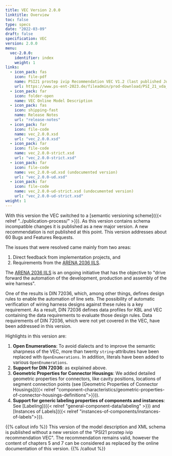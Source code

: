 ```yaml
---
title: VEC Version 2.0.0
linktitle: Overview
toc: false
type: specs
date: "2022-03-09"
draft: false
specification: VEC
version: 2.0.0
menu:
  vec-2.0.0:
    identifier: index
    weight: 1
links:
  - icon_pack: fas
    icon: file-pdf
    name: PSI21 prostep ivip Recommendation VEC V1.2 (last published June 2020 with VEC Schema Version 1.2.0)
    url: https://www.ps-ent-2023.de/fileadmin/prod-download/PSI_21_vda_4968_VEC_Specification_v1.2_pub_RZ.pdf
  - icon_pack: far
    icon: folder-open
    name: VEC Online Model Description
  - icon_pack: fas
    icon: shipping-fast
    name: Release Notes
    url: "release-notes"
  - icon_pack: far
    icon: file-code
    name: vec_2.0.0.xsd
    url: "vec_2.0.0.xsd"
  - icon_pack: far
    icon: file-code
    name: vec_2.0.0-strict.xsd
    url: "vec_2.0.0-strict.xsd"
  - icon_pack: far
    icon: file-code
    name: vec_2.0.0-ud.xsd (undocumented version)
    url: "vec_2.0.0-ud.xsd"
  - icon_pack: far
    icon: file-code
    name: vec_2.0.0-ud-strict.xsd (undocumented version)
    url: "vec_2.0.0-ud-strict.xsd"
weight: 1
---
```


With this version the VEC switched to a [semantic versioning scheme]({{< relref "../publication-process/" >}}). As this version contains schema incompatible changes it is published as a new major version. A new recommendation is not published at this point. This version addresses about 60 Bugs and Features Requests. 

The issues that were resolved came mainly from two areas:

1. Direct feedback from implementation projects, and 
2. Requirements from the [ARENA 2036 IILS](https://www.arena2036.de/en/innovation-initiative-wire-harness). 

<!--more-->

The [ARENA 2036 IILS](https://www.arena2036.de/en/innovation-initiative-wire-harness) is an ongoing initiative that has the objective to "drive forward the automation of the development, production and assembly of the wire harness".

One of the results is DIN 72036, which, among other things, defines design rules to enable the automation of line sets. The possibility of automatic verification of wiring harness designs against these rules is a key requirement. As a result, DIN 72036 defines data profiles for KBL and VEC containing the data requirements to evaluate those design rules. Data requirements of DIN 72036, which were not yet covered in the VEC, have been addressed in this version.  

Highlights in this version are:

1. **Open Enumerations**: To avoid dialects and to improve the semantic sharpness of the VEC, more than twenty `string`-attributes have been replaced with `OpenEnumerations`. In addition, literals have been added to various `OpenEnumerations`.
2. **Support for DIN 72036**: as explained above.
3. **Geometric Properties for Connector Housings**: We added detailed geometric properties for connectors, like cavity positions, locations of segment connection points (see [Geometric Properties of Connector Housings]({{< relref "component-characteristics/geometric-properties-of-connector-housings-definitions">}})). 
4. **Support for generic labeling properties of components and instances**: See [Labeling]({{< relref "general-component-data/labeling" >}}) and [Instances of Labels]({{< relref "instances-of-components/instances-of-labels">}}).

{{% callout info %}}
This version of the model description and XML schema is published without a new version of the "PSI21 prostep ivip recommendation VEC". The recommendation remains valid, however the content of chapters 5 and 7 can be considered as replaced by the online documentation of this version.
{{% /callout %}}


